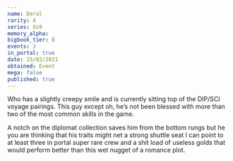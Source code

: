 ```yaml
---
name: Deral
rarity: 4
series: ds9
memory_alpha:
bigbook_tier: 8
events: 3
in_portal: true
date: 25/02/2021
obtained: Event
mega: false
published: true
---
```


Who has a slightly creepy smile and is currently sitting top of the DIP/SCI voyage pairings. This guy except oh, he’s not been blessed with more than two of the most common skills in the game.

A notch on the diplomat collection saves him from the bottom rungs but he you are thinking that his traits might net a strong shuttle seat I can point to at least three in portal super rare crew and a shit load of useless golds that would perform better than this wet nugget of a romance plot.
